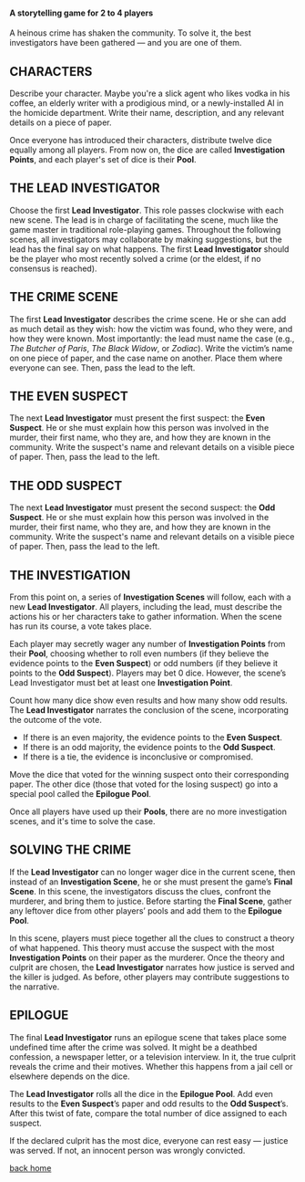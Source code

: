 
#### A storytelling game for 2 to 4 players
A heinous crime has shaken the community. To solve it, the best investigators have been gathered — and you are one of them.

## CHARACTERS
Describe your character. Maybe you're a slick agent who likes vodka in his coffee, an elderly writer with a prodigious mind, or a newly-installed AI in the homicide department. Write their name, description, and any relevant details on a piece of paper.

Once everyone has introduced their characters, distribute twelve dice equally among all players. From now on, the dice are called **Investigation Points**, and each player's set of dice is their **Pool**.

## THE LEAD INVESTIGATOR
Choose the first **Lead Investigator**. This role passes clockwise with each new scene. The lead is in charge of facilitating the scene, much like the game master in traditional role-playing games. Throughout the following scenes, all investigators may collaborate by making suggestions, but the lead has the final say on what happens. The first **Lead Investigator** should be the player who most recently solved a crime (or the eldest, if no consensus is reached).

## THE CRIME SCENE
The first **Lead Investigator** describes the crime scene. He or she can add as much detail as they wish: how the victim was found, who they were, and how they were known. Most importantly: the lead must name the case (e.g., *The Butcher of Paris*, *The Black Widow*, or *Zodiac*). Write the victim’s name on one piece of paper, and the case name on another. Place them where everyone can see. Then, pass the lead to the left.

## THE EVEN SUSPECT
The next **Lead Investigator** must present the first suspect: the **Even Suspect**. He or she must explain how this person was involved in the murder, their first name, who they are, and how they are known in the community. Write the suspect's name and relevant details on a visible piece of paper. Then, pass the lead to the left.

## THE ODD SUSPECT
The next **Lead Investigator** must present the second suspect: the **Odd Suspect**. He or she must explain how this person was involved in the murder, their first name, who they are, and how they are known in the community. Write the suspect's name and relevant details on a visible piece of paper. Then, pass the lead to the left.

## THE INVESTIGATION
From this point on, a series of **Investigation Scenes** will follow, each with a new **Lead Investigator**. All players, including the lead, must describe the actions his or her characters take to gather information. When the scene has run its course, a vote takes place.

Each player may secretly wager any number of **Investigation Points** from their **Pool**, choosing whether to roll even numbers (if they believe the evidence points to the **Even Suspect**) or odd numbers (if they believe it points to the **Odd Suspect**). Players may bet 0 dice. However, the scene’s Lead Investigator must bet at least one **Investigation Point**.

Count how many dice show even results and how many show odd results. The **Lead Investigator** narrates the conclusion of the scene, incorporating the outcome of the vote.

* If there is an even majority, the evidence points to the **Even Suspect**.
* If there is an odd majority, the evidence points to the **Odd Suspect**.
* If there is a tie, the evidence is inconclusive or compromised.

Move the dice that voted for the winning suspect onto their corresponding paper. The other dice (those that voted for the losing suspect) go into a special pool called the **Epilogue Pool**.

Once all players have used up their **Pools**, there are no more investigation scenes, and it's time to solve the case.

## SOLVING THE CRIME
If the **Lead Investigator** can no longer wager dice in the current scene, then instead of an **Investigation Scene**, he or she must present the game’s **Final Scene**. In this scene, the investigators discuss the clues, confront the murderer, and bring them to justice. Before starting the **Final Scene**, gather any leftover dice from other players’ pools and add them to the **Epilogue Pool**.

In this scene, players must piece together all the clues to construct a theory of what happened. This theory must accuse the suspect with the most **Investigation Points** on their paper as the murderer. Once the theory and culprit are chosen, the **Lead Investigator** narrates how justice is served and the killer is judged. As before, other players may contribute suggestions to the narrative.

## EPILOGUE
The final **Lead Investigator** runs an epilogue scene that takes place some undefined time after the crime was solved. It might be a deathbed confession, a newspaper letter, or a television interview. In it, the true culprit reveals the crime and their motives. Whether this happens from a jail cell or elsewhere depends on the dice.

The **Lead Investigator** rolls all the dice in the **Epilogue Pool**. Add even results to the **Even Suspect**’s paper and odd results to the **Odd Suspect**’s. After this twist of fate, compare the total number of dice assigned to each suspect.

If the declared culprit has the most dice, everyone can rest easy — justice was served. If not, an innocent person was wrongly convicted.


<p text-align: right>
  <a href="/">
    back home
  </a>
</p>